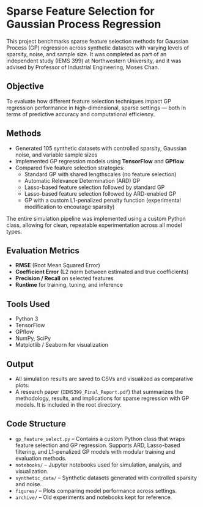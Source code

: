 # Sparse Feature Selection for Gaussian Process Regression

This project benchmarks sparse feature selection methods for Gaussian Process (GP) regression across synthetic datasets with varying levels of sparsity, noise, and sample size. 
It was completed as part of an independent study (IEMS 399) at Northwestern University, and it was advised by Professor of Industrial Engineering, Moses Chan. 

## Objective

To evaluate how different feature selection techniques impact GP regression performance in high-dimensional, sparse settings — both in terms of predictive accuracy and computational efficiency.

## Methods

- Generated 105 synthetic datasets with controlled sparsity, Gaussian noise, and variable sample sizes
- Implemented GP regression models using **TensorFlow** and **GPflow**
- Compared five feature selection strategies:
  - Standard GP with shared lengthscales (no feature selection)
  - Automatic Relevance Determination (ARD) GP
  - Lasso-based feature selection followed by standard GP
  - Lasso-based feature selection followed by ARD-enabled GP
  - GP with a custom L1-penalized penalty function (experimental modification to encourage sparsity)
    
The entire simulation pipeline was implemented using a custom Python class, allowing for clean, repeatable experimentation across all model types.


## Evaluation Metrics

- **RMSE** (Root Mean Squared Error)
- **Coefficient Error** (L2 norm between estimated and true coefficients)
- **Precision / Recall** on selected features
- **Runtime** for training, tuning, and inference

## Tools Used

- Python 3  
- TensorFlow  
- GPflow  
- NumPy, SciPy  
- Matplotlib / Seaborn for visualization

## Output

- All simulation results are saved to CSVs and visualized as comparative plots.
- A research paper (`IEMS399_Final_Report.pdf`) that summarizes the methodology, results, and implications for sparse regression with GP models. It is included in the root directory.

## Code Structure

- `gp_feature_select.py` – Contains a custom Python class that wraps feature selection and GP regression. Supports ARD, Lasso-based filtering, and L1-penalized GP models with modular training and evaluation methods.
- `notebooks/` – Jupyter notebooks used for simulation, analysis, and visualization.
- `synthetic_data/` – Synthetic datasets generated with controlled sparsity and noise.
- `figures/` – Plots comparing model performance across settings.
- `archive/` – Old experiments and notebooks kept for reference.
